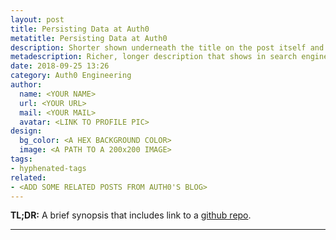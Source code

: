 ```yaml
---
layout: post
title: Persisting Data at Auth0
metatitle: Persisting Data at Auth0
description: Shorter shown underneath the title on the post itself and on blog feed - must be less than 110 characters
metadescription: Richer, longer description that shows in search engines - must be less than 160 characters
date: 2018-09-25 13:26
category: Auth0 Engineering
author:
  name: <YOUR NAME>
  url: <YOUR URL>
  mail: <YOUR MAIL>
  avatar: <LINK TO PROFILE PIC>
design:
  bg_color: <A HEX BACKGROUND COLOR>
  image: <A PATH TO A 200x200 IMAGE>
tags:
- hyphenated-tags
related:
- <ADD SOME RELATED POSTS FROM AUTH0'S BLOG>
---
```


**TL;DR:** A brief synopsis that includes link to a [github repo](http://www.github.com/).

---
